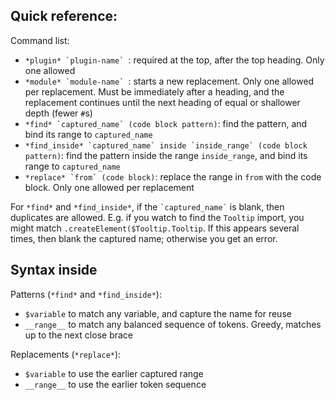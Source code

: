 ## Quick reference:

Command list:

- `` *plugin* `plugin-name`  ``: required at the top, after the top heading. Only one allowed
- `` *module* `module-name`  ``: starts a new replacement. Only one allowed per replacement. Must be immediately after a heading, and the replacement continues until the next heading of equal or shallower depth (fewer `#`s)
- `` *find* `captured_name` (code block pattern) ``: find the pattern, and bind its range to `captured_name`
- `` *find_inside* `captured_name` inside `inside_range` (code block pattern) ``: find the pattern inside the range `inside_range`, and bind its range to `captured_name`
- `` *replace* `from` (code block) ``: replace the range in `from` with the code block. Only one allowed per replacement

For `*find*` and `*find_inside*`, if the `` `captured_name` `` is blank, then duplicates are allowed. E.g. if you watch to find the `Tooltip` import, you might match `.createElement($Tooltip.Tooltip`. If this appears several times, then blank the captured name; otherwise you get an error.

## Syntax inside

Patterns (`*find*` and `*find_inside*`):

- `$variable` to match any variable, and capture the name for reuse
- `__range__` to match any balanced sequence of tokens. Greedy, matches up to the next close brace

Replacements (`*replace*`):

- `$variable` to use the earlier captured range
- `__range__` to use the earlier token sequence
